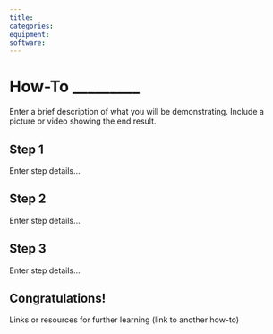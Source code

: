```yaml
---
title:
categories: 
equipment:
software:
---
```


# How-To _________

Enter a brief description of what you will be demonstrating. Include a picture or video showing the end result.

## Step 1

Enter step details...

## Step 2

Enter step details...

## Step 3

Enter step details...

## Congratulations!

Links or resources for further learning (link to another how-to)